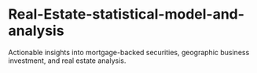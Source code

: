 # Real-Estate-statistical-model-and-analysis
Actionable insights into mortgage-backed securities, geographic business investment, and real estate analysis. 
